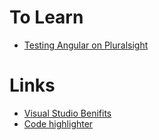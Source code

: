 # To Learn

* [Testing Angular on Pluralsight](https://app.pluralsight.com/library/courses/play-by-play-angular-testing-papa-bell/table-of-contents)


# Links

* [Visual Studio Benifits](https://my.visualstudio.com/benefits)
* [Code highlighter](http://hilite.me/)
